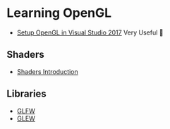 # Learning OpenGL

  * [Setup OpenGL in Visual Studio 2017](https://www.youtube.com/watch?v=mGC4T9AG4nc) Very Useful :anger:
## Shaders  
  * [Shaders Introduction](https://gamedevelopment.tutsplus.com/tutorials/a-beginners-guide-to-coding-graphics-shaders--cms-23313)
## Libraries
  * [GLFW](http://www.glfw.org/)
  * [GLEW](http://glew.sourceforge.net/)
